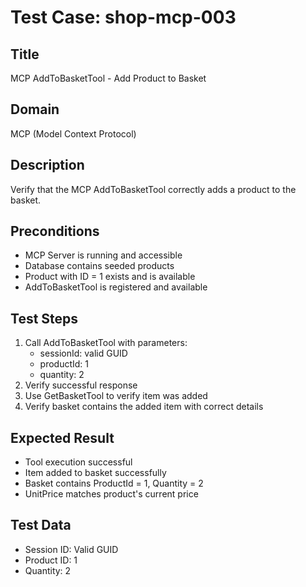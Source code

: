 # Test Case: shop-mcp-003

## Title
MCP AddToBasketTool - Add Product to Basket

## Domain
MCP (Model Context Protocol)

## Description
Verify that the MCP AddToBasketTool correctly adds a product to the basket.

## Preconditions
- MCP Server is running and accessible
- Database contains seeded products
- Product with ID = 1 exists and is available
- AddToBasketTool is registered and available

## Test Steps
1. Call AddToBasketTool with parameters:
   - sessionId: valid GUID
   - productId: 1
   - quantity: 2
2. Verify successful response
3. Use GetBasketTool to verify item was added
4. Verify basket contains the added item with correct details

## Expected Result
- Tool execution successful
- Item added to basket successfully
- Basket contains ProductId = 1, Quantity = 2
- UnitPrice matches product's current price

## Test Data
- Session ID: Valid GUID
- Product ID: 1
- Quantity: 2